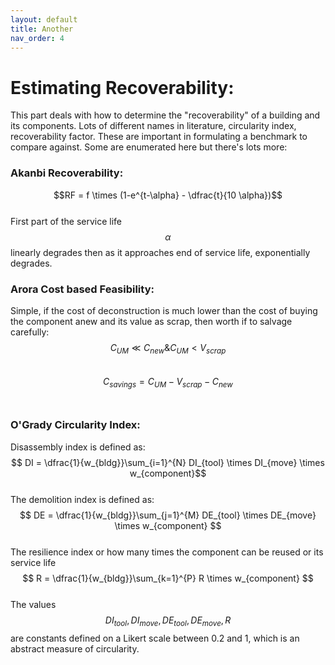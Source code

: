 ```yaml
---
layout: default
title: Another
nav_order: 4
---
```


# Estimating Recoverability:

This part deals with how to determine the "recoverability" of a building and its components. Lots of different names in literature, circularity index, recoverability factor. These are important in formulating a benchmark to compare against. Some are enumerated here but there's lots more:
### Akanbi Recoverability:
$$RF = f \times (1-e^{t-\alpha} - \dfrac{t}{10 \alpha})$$<br>
First part of the service life $$\alpha$$ linearly degrades then as it approaches end of service life, exponentially degrades.<br>

### Arora Cost based Feasibility:
Simple, if the cost of deconstruction is much lower than the cost of buying the component anew and its value as scrap, then worth if to salvage carefully:
$$C_{UM} \ll C_{new} \&  C_{UM} < V_{scrap}$$<br>
$$C_{savings} = C_{UM} - V_{scrap} - C_{new}$$<br>

### O'Grady Circularity Index:

Disassembly index is defined as:<br>
    $$
       DI =  \dfrac{1}{w_{bldg}}\sum_{i=1}^{N} DI_{tool} \times DI_{move} \times w_{component}$$ <br>
The demolition index is defined as:<br>
    $$
        DE = \dfrac{1}{w_{bldg}}\sum_{j=1}^{M} DE_{tool} \times DE_{move} \times w_{component}
    $$ <br>
The resilience index or how many times the component can be reused or its service life <br>
    $$
        R = \dfrac{1}{w_{bldg}}\sum_{k=1}^{P} R \times w_{component}
    $$ <br>
The values $$DI_{tool},DI_{move},DE_{tool},DE_{move},R$$ are constants defined on a Likert scale between 0.2 and 1, which is an abstract measure of circularity.




